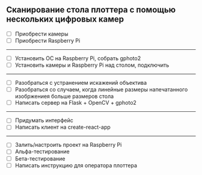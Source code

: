 ## Сканирование стола плоттера с помощью нескольких цифровых камер

- [ ] Приобрести камеры
- [ ] Приобрести Raspberry Pi

----------

- [ ] Установить ОС на Raspberry Pi, собрать gphoto2
- [ ] Установить камеры и Raspberry Pi над столом, подключить

----------

- [ ] Разобраться с устранением искажений объектива
- [ ] Разобраться со случаем, когда линейные размеры напечатанного изобржениея больше размеров стола
- [ ] Написать сервер на Flask + OpenCV + gphoto2

----------

- [ ] Придумать интерфейс
- [ ] Написать клиент на create-react-app

----------

- [ ] Залить/настроить проект на Raspberry Pi
- [ ] Альфа-тестирование
- [ ] Бета-тестирование
- [ ] Написать инструкцию для оператора плоттера
